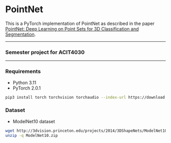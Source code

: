 # PointNet

This is a PyTorch implementation of PointNet as described in the paper [PointNet: Deep Learning on Point Sets for 3D Classification and Segmentation](https://arxiv.org/abs/1612.00593).

_____
### Semester project for ACIT4030

----
### Requirements
- Python 3.11
- PyTorch 2.0.1
```bash 
pip3 install torch torchvision torchaudio --index-url https://download.pytorch.org/whl/cu118- 
```

### Dataset
- ModelNet10 dataset

```bash
wget http://3dvision.princeton.edu/projects/2014/3DShapeNets/ModelNet10.zip
unzip -q ModelNet10.zip
```
